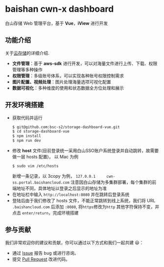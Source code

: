 # baishan cwn-x dashboard

白山存储 Web 管理平台，基于 **Vue**，**iView** 进行开发

## 功能介绍
关于[云存储](http://zh.baishancloud.com/tech/cwn/)的详细介绍.

- **文件管理**：基于 **aws-sdk** 进行开发，可以对海量文件进行上传、下载、权限管理等多种操作
- **权限管理**：多级账号体系，可以实现各种账号权限控制需求
- **图片配置、视频处理**：图片处理海量选项可视化配置
- **数据可视化**：多种维度的使用和状态数据全方位处理和展示

## 开发环境搭建

- 获取代码并运行
    ```bash
    $ git@github.com:bsc-s2/storage-dashboard-vue.git
    $ cd storage-dashboard-vue
    $ npm install
    $ npm run dev
    ```
- 修改 **host** 文件(目前登录统一采用白山SSO账户系统登录并自动跳转，故需要做一层 hosts 配置)， 以 Mac 为例
    ```bash
    $ sudo vim /etc/hosts
    ```
    新增一条记录，以 3copy 为例， ```127.0.0.1     cwn-ss.portal.baishancloud.com```
    注意因白山存储为多集群部署，每个集群的前端地址不同，具体地址以登录之后显示的地址为准
- 在地址栏中输入 ```http://localhost:8080``` 并在跳转后登录系统
- 登陆后由于我们修改了 hosts 文件，不能正常跳转到线上系统，我们将 URL ```.baishancloud.com``` 后添加 ```:8080```, 将```https```修改为```http``` 其他字符保持不变，并点击 ```enter/return```，完成环境搭建

## 参与贡献

我们非常欢迎你的建议和贡献，你可以通过以下方式和我们一起共建 :smiley:：

- 通过 [Issue](http://github.com/bsc-s2/storage-dashboard-vue/issues) 报告 bug 或进行咨询。
- 提交 [Pull Request](http://github.com/bsc-s2/storage-dashboard-vue/pulls) 改进代码。
